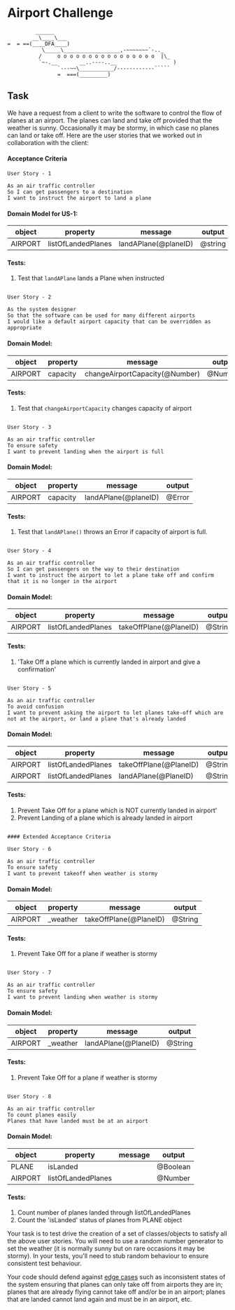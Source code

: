 Airport Challenge
=================

```
         ______
        __\____\___
=  = ==(____DFA____)
           \_____\__________________,-~~~~~~~`-.._
          /     o o o o o o o o o o o o o o o o  |\_
          `~-.__       __..----..__                  )
                `---~~\___________/------------`````
                =  ===(_________)

```


Task
-----

We have a request from a client to write the software to control the flow of planes at an airport. The planes can land and take off provided that the weather is sunny. Occasionally it may be stormy, in which case no planes can land or take off.  Here are the user stories that we worked out in collaboration with the client:

#### Acceptance Criteria
```
User Story - 1

As an air traffic controller
So I can get passengers to a destination
I want to instruct the airport to land a plane
```

#### Domain Model for US-1:


| object |	property	| message | output |
| -------| -------------|-------  | ------- |
| AIRPORT |	listOfLandedPlanes | landAPlane(@planeID) | @string |



#### Tests:
 
1. Test that `landAPlane` lands a Plane when instructed



```

User Story - 2

As the system designer
So that the software can be used for many different airports
I would like a default airport capacity that can be overridden as appropriate
```
#### Domain Model:

| object |	property	| message | output |
| -------| -------------|-------  | ------- |
| AIRPORT |	capacity	| changeAirportCapacity(@Number) |	@Number |


#### Tests:
 
1. Test that `changeAirportCapacity` changes capacity of airport

```

User Story - 3

As an air traffic controller
To ensure safety
I want to prevent landing when the airport is full
```

#### Domain Model:

| object |	property	| message | output |
| -------| -------------|-------  | ------- |
| AIRPORT |		capacity     | landAPlane(@planeID) |	@Error |

#### Tests:
 
1. Test that `landAPlane()` throws an Error if capacity of airport is full.

```

User Story - 4

As an air traffic controller
So I can get passengers on the way to their destination
I want to instruct the airport to let a plane take off and confirm that it is no longer in the airport
```


#### Domain Model:

| object |	property	| message | output |
| -------| -------------|-------  | ------- |
| AIRPORT |		listOfLandedPlanes     | takeOffPlane(@PlaneID) |	@String |



#### Tests:

1. 'Take Off a plane which is currently landed in airport and give a confirmation'

```

User Story - 5

As an air traffic controller
To avoid confusion
I want to prevent asking the airport to let planes take-off which are not at the airport, or land a plane that's already landed

```

#### Domain Model: 

| object |	property	| message | output |
| -------| -------------|-------  | ------- |
| AIRPORT |		listOfLandedPlanes     | takeOffPlane(@PlaneID) |	@String |
| AIRPORT |		listOfLandedPlanes     | landAPlane(@PlaneID) |	@String |

#### Tests:

1. Prevent Take Off for a plane which is NOT currently landed in airport'
2. Prevent Landing of a plane which is already landed in airport

```

#### Extended Acceptance Criteria

User Story - 6

As an air traffic controller
To ensure safety
I want to prevent takeoff when weather is stormy
```

#### Domain Model:

| object |	property	| message | output |
| -------| -------------|-------  | ------- |
| AIRPORT |	_weather     | takeOffPlane(@PlaneID) |	@String |

#### Tests:

1. Prevent Take Off for a plane if weather is stormy

```

User Story - 7

As an air traffic controller
To ensure safety
I want to prevent landing when weather is stormy

```

#### Domain Model:
 
| object |	property	| message | output |
| -------| -------------|-------  | ------- |
| AIRPORT |	_weather     | landAPlane(@PlaneID) |	@String |

#### Tests:

1. Prevent Take Off for a plane if weather is stormy

```

User Story - 8

As an air traffic controller
To count planes easily
Planes that have landed must be at an airport
```
#### Domain Model:
 
| object |	property	| message | output |
| -------| -------------|-------  | ------- |
| PLANE  | isLanded |   | @Boolean |
| AIRPORT |		listOfLandedPlanes     |  |	@Number |


#### Tests:
1. Count number of planes landed through listOfLandedPlanes
2. Count the 'isLanded' status of planes from PLANE object



Your task is to test drive the creation of a set of classes/objects to satisfy all the above user stories. You will need to use a random number generator to set the weather (it is normally sunny but on rare occasions it may be stormy). In your tests, you'll need to stub random behaviour to ensure consistent test behaviour.

Your code should defend against [edge cases](http://programmers.stackexchange.com/questions/125587/what-are-the-difference-between-an-edge-case-a-corner-case-a-base-case-and-a-b) such as inconsistent states of the system ensuring that planes can only take off from airports they are in; planes that are already flying cannot take off and/or be in an airport; planes that are landed cannot land again and must be in an airport, etc.
